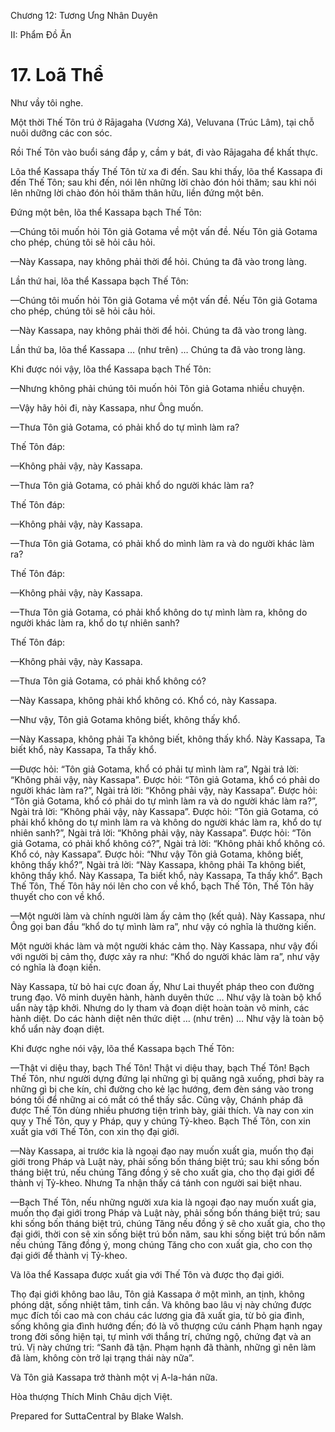  

Chương 12: Tương Ưng Nhân Duyên

II: Phẩm Ðồ Ăn

# 17\. Loã Thể

Như vầy tôi nghe.

Một thời Thế Tôn trú ở Rājagaha (Vương Xá), Veluvana (Trúc Lâm), tại chỗ nuôi dưỡng các con sóc.

Rồi Thế Tôn vào buổi sáng đắp y, cầm y bát, đi vào Rājagaha để khất thực.

Lõa thể Kassapa thấy Thế Tôn từ xa đi đến. Sau khi thấy, lõa thể Kassapa đi đến Thế Tôn; sau khi đến, nói lên những lời chào đón hỏi thăm; sau khi nói lên những lời chào đón hỏi thăm thân hữu, liền đứng một bên.

Ðứng một bên, lõa thể Kassapa bạch Thế Tôn:

—Chúng tôi muốn hỏi Tôn giả Gotama về một vấn đề. Nếu Tôn giả Gotama cho phép, chúng tôi sẽ hỏi câu hỏi.

—Này Kassapa, nay không phải thời để hỏi. Chúng ta đã vào trong làng.

Lần thứ hai, lõa thể Kassapa bạch Thế Tôn:

—Chúng tôi muốn hỏi Tôn giả Gotama về một vấn đề. Nếu Tôn giả Gotama cho phép, chúng tôi sẽ hỏi câu hỏi.

—Này Kassapa, nay không phải thời để hỏi. Chúng ta đã vào trong làng.

Lần thứ ba, lõa thể Kassapa … (như trên) … Chúng ta đã vào trong làng.

Khi được nói vậy, lõa thể Kassapa bạch Thế Tôn:

—Nhưng không phải chúng tôi muốn hỏi Tôn giả Gotama nhiều chuyện.

—Vậy hãy hỏi đi, này Kassapa, như Ông muốn.

—Thưa Tôn giả Gotama, có phải khổ do tự mình làm ra?

Thế Tôn đáp:

—Không phải vậy, này Kassapa.

—Thưa Tôn giả Gotama, có phải khổ do người khác làm ra?

Thế Tôn đáp:

—Không phải vậy, này Kassapa.

—Thưa Tôn giả Gotama, có phải khổ do mình làm ra và do người khác làm ra?

Thế Tôn đáp:

—Không phải vậy, này Kassapa.

—Thưa Tôn giả Gotama, có phải khổ không do tự mình làm ra, không do người khác làm ra, khổ do tự nhiên sanh?

Thế Tôn đáp:

—Không phải vậy, này Kassapa.

—Thưa Tôn giả Gotama, có phải khổ không có?

—Này Kassapa, không phải khổ không có. Khổ có, này Kassapa.

—Như vậy, Tôn giả Gotama không biết, không thấy khổ.

—Này Kassapa, không phải Ta không biết, không thấy khổ. Này Kassapa, Ta biết khổ, này Kassapa, Ta thấy khổ.

—Ðược hỏi: “Tôn giả Gotama, khổ có phải tự mình làm ra”, Ngài trả lời: “Không phải vậy, này Kassapa”. Ðược hỏi: “Tôn giả Gotama, khổ có phải do người khác làm ra?”, Ngài trả lời: “Không phải vậy, này Kassapa”. Ðược hỏi: “Tôn giả Gotama, khổ có phải do tự mình làm ra và do người khác làm ra?”, Ngài trả lời: “Không phải vậy, này Kassapa”. Ðược hỏi: “Tôn giả Gotama, có phải khổ không do tự mình làm ra và không do người khác làm ra, khổ do tự nhiên sanh?”, Ngài trả lời: “Không phải vậy, này Kassapa”. Ðược hỏi: “Tôn giả Gotama, có phải khổ không có?”, Ngài trả lời: “Không phải khổ không có. Khổ có, này Kassapa”. Ðược hỏi: “Như vậy Tôn giả Gotama, không biết, không thấy khổ?”, Ngài trả lời: “Này Kassapa, không phải Ta không biết, không thấy khổ. Này Kassapa, Ta biết khổ, này Kassapa, Ta thấy khổ”. Bạch Thế Tôn, Thế Tôn hãy nói lên cho con về khổ, bạch Thế Tôn, Thế Tôn hãy thuyết cho con về khổ.

—Một người làm và chính người làm ấy cảm thọ (kết quả). Này Kassapa, như Ông gọi ban đầu “khổ do tự mình làm ra”, như vậy có nghĩa là thường kiến.

Một người khác làm và một người khác cảm thọ. Này Kassapa, như vậy đối với người bị cảm thọ, được xảy ra như: “Khổ do người khác làm ra”, như vậy có nghĩa là đoạn kiến.

Này Kassapa, từ bỏ hai cực đoan ấy, Như Lai thuyết pháp theo con đường trung đạo. Vô minh duyên hành, hành duyên thức … Như vậy là toàn bộ khổ uẩn này tập khởi. Nhưng do ly tham và đoạn diệt hoàn toàn vô minh, các hành diệt. Do các hành diệt nên thức diệt … (như trên) … Như vậy là toàn bộ khổ uẩn này đoạn diệt.

Khi được nghe nói vậy, lõa thể Kassapa bạch Thế Tôn:

—Thật vi diệu thay, bạch Thế Tôn! Thật vi diệu thay, bạch Thế Tôn! Bạch Thế Tôn, như người dựng đứng lại những gì bị quăng ngã xuống, phơi bày ra những gì bị che kín, chỉ đường cho kẻ lạc hướng, đem đèn sáng vào trong bóng tối để những ai có mắt có thể thấy sắc. Cũng vậy, Chánh pháp đã được Thế Tôn dùng nhiều phương tiện trình bày, giải thích. Và nay con xin quy y Thế Tôn, quy y Pháp, quy y chúng Tỷ-kheo. Bạch Thế Tôn, con xin xuất gia với Thế Tôn, con xin thọ đại giới.

—Này Kassapa, ai trước kia là ngoại đạo nay muốn xuất gia, muốn thọ đại giới trong Pháp và Luật này, phải sống bốn tháng biệt trú; sau khi sống bốn tháng biệt trú, nếu chúng Tăng đồng ý sẽ cho xuất gia, cho thọ đại giới để thành vị Tỷ-kheo. Nhưng Ta nhận thấy cá tánh con người sai biệt nhau.

—Bạch Thế Tôn, nếu những người xưa kia là ngoại đạo nay muốn xuất gia, muốn thọ đại giới trong Pháp và Luật này, phải sống bốn tháng biệt trú; sau khi sống bốn tháng biệt trú, chúng Tăng nếu đồng ý sẽ cho xuất gia, cho thọ đại giới, thời con sẽ xin sống biệt trú bốn năm, sau khi sống biệt trú bốn năm nếu chúng Tăng đồng ý, mong chúng Tăng cho con xuất gia, cho con thọ đại giới để thành vị Tỷ-kheo.

Và lõa thể Kassapa được xuất gia với Thế Tôn và được thọ đại giới.

Thọ đại giới không bao lâu, Tôn giả Kassapa ở một mình, an tịnh, không phóng dật, sống nhiệt tâm, tinh cần. Và không bao lâu vị này chứng được mục đích tối cao mà con cháu các lương gia đã xuất gia, từ bỏ gia đình, sống không gia đình hướng đến; đó là vô thượng cứu cánh Phạm hạnh ngay trong đời sống hiện tại, tự mình với thắng trí, chứng ngộ, chứng đạt và an trú. Vị này chứng tri: “Sanh đã tận. Phạm hạnh đã thành, những gì nên làm đã làm, không còn trở lại trạng thái này nữa”.

Và Tôn giả Kassapa trở thành một vị A-la-hán nữa.

Hòa thượng Thích Minh Châu dịch Việt.

Prepared for SuttaCentral by Blake Walsh.